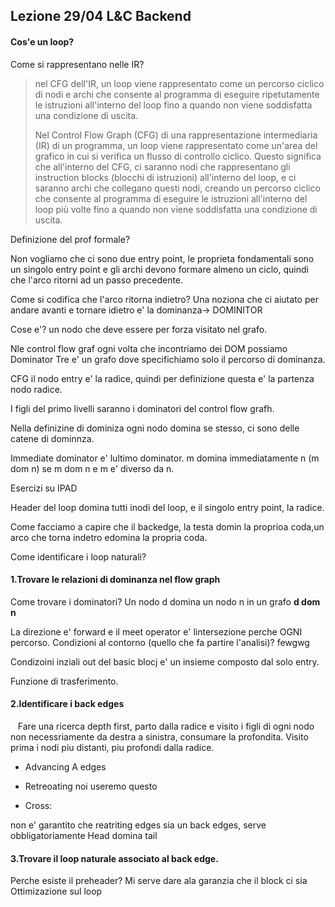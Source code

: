 ## Lezione 29/04 L&C Backend

#### Cos'e un loop?

Come si rappresentano nelle IR?

> nel CFG dell'IR, un loop viene rappresentato come un percorso ciclico di nodi e archi che consente al programma di eseguire ripetutamente le istruzioni all'interno del loop fino a quando non viene soddisfatta una condizione di uscita.
> 
> Nel Control Flow Graph (CFG) di una rappresentazione intermediaria (IR) di un programma, un loop viene rappresentato come un'area del grafico in cui si verifica un flusso di controllo ciclico. Questo significa che all'interno del CFG, ci saranno nodi che rappresentano gli instruction blocks (blocchi di istruzioni) all'interno del loop, e ci saranno archi che collegano questi nodi, creando un percorso ciclico che consente al programma di eseguire le istruzioni all'interno del loop più volte fino a quando non viene soddisfatta una condizione di uscita.



Definizione del prof formale?

Non vogliamo che ci sono due entry point, le proprieta fondamentali sono un singolo entry point e gli archi devono formare almeno un ciclo, quindi che l'arco ritorni ad un passo precedente.

 Come si codifica che l'arco ritorna indietro? Una noziona che ci aiutato per andare avanti e tornare idietro e' la dominanza-> DOMINITOR

Cose e'? un nodo che deve essere per forza visitato nel grafo.

Nle control flow graf ogni volta che incontriamo dei DOM possiamo Dominator Tre e' un grafo dove specifichiamo solo il percorso di dominanza.

CFG il nodo entry e' la radice, quindi per definizione questa e' la partenza nodo radice.

I figli del primo livelli saranno i dominatori del control flow grafh.

Nella definizine di dominiza ogni nodo domina se stesso, ci sono delle catene di dominnza.

Immediate dominator e' lultimo dominator. m domina immediatamente n (m dom n) se m dom n e m e' diverso da n.

Esercizi su IPAD



Header del loop domina tutti inodi del loop, e il singolo entry point, la radice.

Come facciamo a capire che il backedge, la testa domin la proprioa coda,un arco che torna indetro edomina la propria coda.



Come identificare i loop naturali?

#### 1.Trovare le relazioni di dominanza nel flow graph

Come trovare i dominatori? Un nodo d domina un nodo n in un grafo **d dom n**

La direzione e' forward e il meet operator e' lintersezione perche OGNI percorso.
Condizioni al contorno (quello che fa partire l'analisi)? fewgwg

Condizoini inziali out del basic blocj e' un insieme composto dal solo entry.

Funzione di trasferimento.

#### 2.Identificare i back edges

   Fare una ricerca depth first, parto dalla radice e visito i figli di ogni nodo non necessriamente da destra a sinistra, consumare la profondita. Visito prima i nodi piu distanti, piu profondi dalla radice.

- Advancing A edges

- Retreoating noi useremo questo

- Cross: 

non e' garantito che reatriting edges sia un back edges, serve obbligatoriamente Head domina tail

#### 3.Trovare il loop naturale associato al back edge.







Perche esiste il preheader? Mi serve dare ala garanzia che il block ci sia Ottimizazione sul loop




